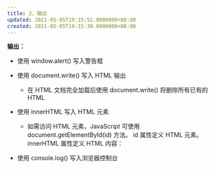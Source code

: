 ```yaml
---
title: 2、输出
updated: 2021-05-05T19:15:52.0000000+08:00
created: 2021-05-05T19:15:30.0000000+08:00
---
```


**输出：**

- 使用 window.alert() 写入警告框
- 使用 document.write() 写入 HTML 输出
  - 在 HTML 文档完全加载后使用 document.write() 将删除所有已有的 HTML
- 使用 innerHTML 写入 HTML 元素
  - 如需访问 HTML 元素，JavaScript 可使用 document.getElementById(id) 方法。
id 属性定义 HTML 元素。innerHTML 属性定义 HTML 内容：

- 使用 console.log() 写入浏览器控制台
